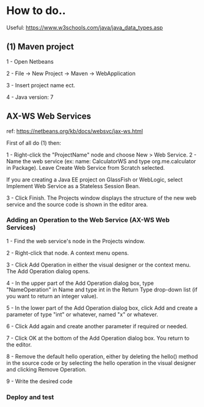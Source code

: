 # How to do..

Useful: https://www.w3schools.com/java/java_data_types.asp

## (1) Maven project

1 - Open Netbeans

2 - File -> New Project -> Maven -> WebApplication

3 - Insert project name ect.

4 - Java version: 7

## AX-WS Web Services

ref: https://netbeans.org/kb/docs/websvc/jax-ws.html

First of all do (1) then:

1 - Right-click the "ProjectName" node and choose New > Web Service.
2 - Name the web service (ex: name: CalculatorWS and type org.me.calculator in Package). Leave Create Web Service from Scratch selected.

If you are creating a Java EE project on GlassFish or WebLogic, select Implement Web Service as a Stateless Session Bean. 

3 - Click Finish. The Projects window displays the structure of the new web service and the source code is shown in the editor area.

###  Adding an Operation to the Web Service (AX-WS Web Services)

1 - Find the web service's node in the Projects window. 

2 - Right-click that node. A context menu opens.

3 - Click Add Operation in either the visual designer or the context menu. The Add Operation dialog opens.

4 - In the upper part of the Add Operation dialog box, type "NameOperation" in Name and type int in the Return Type drop-down list (if you want to return an integer value).

5 - In the lower part of the Add Operation dialog box, click Add and create a parameter of type "int" or whatever, named "x" or whatever.

6 - Click Add again and create another parameter if required or needed.

7 - Click OK at the bottom of the Add Operation dialog box. You return to the editor.

8 - Remove the default hello operation, either by deleting the hello() method in the source code or by selecting the hello operation in the visual designer and clicking Remove Operation. 

9 - Write the desired code

### Deploy and test



